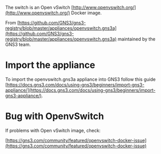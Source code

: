 
The switch is an Open vSwitch [http://www.openvswitch.org/](http://www.openvswitch.org/) Docker image.

From [https://github.com/GNS3/gns3-registry/blob/master/appliances/openvswitch.gns3a](https://github.com/GNS3/gns3-registry/blob/master/appliances/openvswitch.gns3a)
maintained by the GNS3 team.

# Import the appliance

To import the openvswitch.gns3a appliance into GNS3 follow this guide
[https://docs.gns3.com/docs/using-gns3/beginners/import-gns3-appliance/](https://docs.gns3.com/docs/using-gns3/beginners/import-gns3-appliance/).

# Bug with OpenvSwitch

If problems with Open vSwitch image, check:

[https://gns3.com/community/featured/openvswitch-docker-issue](https://gns3.com/community/featured/openvswitch-docker-issue)
